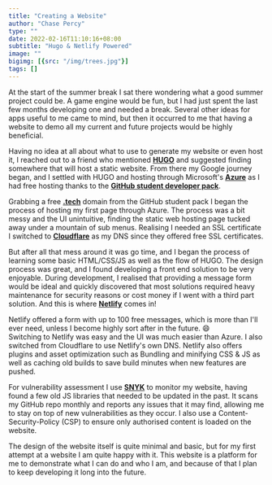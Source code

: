 ```yaml
---
title: "Creating a Website"
author: "Chase Percy"
type: ""
date: 2022-02-16T11:10:16+08:00
subtitle: "Hugo & Netlify Powered"
image: ""
bigimg: [{src: "/img/trees.jpg"}]
tags: []
---
```


At the start of the summer break I sat there wondering what a good summer project could be. A game engine would be fun, but
I had just spent the last few months developing one and needed a break. Several other ideas for apps useful to me came to mind,
but then it occurred to me that having a website to demo all my current and future projects would be highly beneficial.
<!--more-->

Having no idea at all about what to use to generate my website or even host it, I reached out to a friend who mentioned __[HUGO](https://gohugo.io/)__ and
suggested finding somewhere that will host a static website. From there my Google journey began, and I settled with HUGO and hosting through
Microsoft's __[Azure](https://azure.microsoft.com/en-au/?&ef_id=EAIaIQobChMI967dk6WD9gIVhTUrCh3XHApJEAAYASAAEgItmPD_BwE:G:s&OCID=AID2200144_SEM_EAIaIQobChMI967dk6WD9gIVhTUrCh3XHApJEAAYASAAEgItmPD_BwE:G:s&gclid=EAIaIQobChMI967dk6WD9gIVhTUrCh3XHApJEAAYASAAEgItmPD_BwE)__
as I had free hosting thanks to the __[GitHub student developer pack](https://education.github.com/pack)__.

Grabbing a free __[.tech](https://get.tech/)__ domain from the GitHub student pack I began the process of hosting my first page through Azure.
The process was a bit messy and the UI unintuitive, finding the static web hosting page tucked away under a mountain of sub menus.
Realising I needed an SSL certificate I switched to __[Cloudflare](https://www.cloudflare.com/en-gb/)__ as my DNS since they offered free SSL certificates.

But after all that mess around it was go time, and I began the process of learning some basic HTML/CSS/JS as well as the flow of HUGO.
The design process was great, and I found developing a front end solution to be very enjoyable. During development, I realised that providing
a message form would be ideal and quickly discovered that most solutions required heavy maintenance for security reasons or cost money if I went
with a third part solution. And this is where __[Netlify](https://www.netlify.com/)__ comes in! 

Netlify offered a form with up to 100 free messages, which is more than I'll ever need, unless I become highly sort after in the future. :smile:  
Switching to Netlify was easy and the UI was much easier than Azure. I also switched from Cloudflare to use Netlify's own DNS. Netlify also offers
plugins and asset optimization such as Bundling and minifying CSS & JS as well as caching old builds to save build minutes when new features
are pushed.

For vulnerability assessment I use __[SNYK](https://snyk.io/)__ to monitor my website, having found a few old JS libraries that needed to be updated
in the past. It scans my GitHub repo monthly and reports any issues that it may find, allowing me to stay on top of new vulnerabilities as they occur.
I also use a Content-Security-Policy (CSP) to ensure only authorised content is loaded on the website.

The design of the website itself is quite minimal and basic, but for my first attempt at a website I am quite happy with it. This website is 
a platform for me to demonstrate what I can do and who I am, and because of that I plan to keep developing it long into the future.
